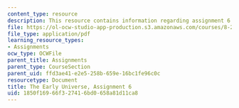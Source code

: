 ```yaml
---
content_type: resource
description: This resource contains information regarding assignment 6.
file: https://ol-ocw-studio-app-production.s3.amazonaws.com/courses/8-286-the-early-universe-fall-2013/1850f16966f327416bd0658a81d11ca8_MIT8_286F13_ps6.pdf
file_type: application/pdf
learning_resource_types:
- Assignments
ocw_type: OCWFile
parent_title: Assignments
parent_type: CourseSection
parent_uid: ffd3ae41-e2e5-258b-659e-16bc1fe96c0c
resourcetype: Document
title: The Early Universe, Assignment 6
uid: 1850f169-66f3-2741-6bd0-658a81d11ca8
---
```

